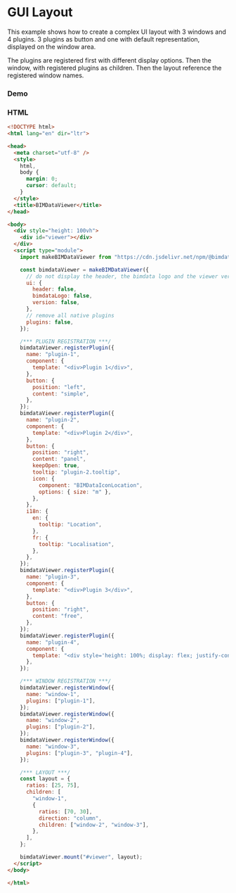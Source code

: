 # GUI Layout

This example shows how to create a complex UI layout with 3 windows and 4 plugins. 3 plugins as button and one with default representation, displayed on the window area.

The plugins are registered first with different display options. Then the window, with registered plugins as children. Then the layout reference the registered window names.

### Demo

<ClientOnly>
  <BIMDataViewer config="guiLayout"/>
</ClientOnly>

### HTML

```html
<!DOCTYPE html>
<html lang="en" dir="ltr">

<head>
  <meta charset="utf-8" />
  <style>
    html,
    body {
      margin: 0;
      cursor: default;
    }
  </style>
  <title>BIMDataViewer</title>
</head>

<body>
  <div style="height: 100vh">
    <div id="viewer"></div>
  </div>
  <script type="module">
    import makeBIMDataViewer from "https://cdn.jsdelivr.net/npm/@bimdata/viewer@2.5.0";

    const bimdataViewer = makeBIMDataViewer({
      // do not display the header, the bimdata logo and the viewer version
      ui: {
        header: false,
        bimdataLogo: false,
        version: false,
      },
      // remove all native plugins
      plugins: false,
    });

    /*** PLUGIN REGISTRATION ***/
    bimdataViewer.registerPlugin({
      name: "plugin-1",
      component: {
        template: "<div>Plugin 1</div>",
      },
      button: {
        position: "left",
        content: "simple",
      },
    });
    bimdataViewer.registerPlugin({
      name: "plugin-2",
      component: {
        template: "<div>Plugin 2</div>",
      },
      button: {
        position: "right",
        content: "panel",
        keepOpen: true,
        tooltip: "plugin-2.tooltip",
        icon: {
          component: "BIMDataIconLocation",
          options: { size: "m" },
        },
      },
      i18n: {
        en: {
          tooltip: "Location",
        },
        fr: {
          tooltip: "Localisation",
        },
      },
    });
    bimdataViewer.registerPlugin({
      name: "plugin-3",
      component: {
        template: "<div>Plugin 3</div>",
      },
      button: {
        position: "right",
        content: "free",
      },
    });
    bimdataViewer.registerPlugin({
      name: "plugin-4",
      component: {
        template: "<div style='height: 100%; display: flex; justify-content: center; align-items: center;'>Plugin 4</div>",
      },
    });

    /*** WINDOW REGISTRATION ***/
    bimdataViewer.registerWindow({
      name: "window-1",
      plugins: ["plugin-1"],
    });
    bimdataViewer.registerWindow({
      name: "window-2",
      plugins: ["plugin-2"],
    });
    bimdataViewer.registerWindow({
      name: "window-3",
      plugins: ["plugin-3", "plugin-4"],
    });

    /*** LAYOUT ***/
    const layout = {
      ratios: [25, 75],
      children: [
        "window-1",
        {
          ratios: [70, 30],
          direction: "column",
          children: ["window-2", "window-3"],
        },
      ],
    };

    bimdataViewer.mount("#viewer", layout);
  </script>
</body>

</html>
```